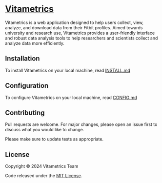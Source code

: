 # [Vitametrics](https://vitametrics.org)

Vitametrics is a web application designed to help users collect, view, analyze, and download data from their Fitbit profiles. Aimed towards university and research use, Vitametrics provides a user-friendly interface and robust data analysis tools to help researchers and scientists collect and analyze data more efficiently.

## Installation

To install Vitametrics on your local machine, read [INSTALL.md](INSTALL.md)

## Configuration

To configure Vitametrics on your local machine, read [CONFIG.md](CONFIG.md)

## Contributing

Pull requests are welcome. For major changes, please open an issue first
to discuss what you would like to change.

Please make sure to update tests as appropriate.

## License

Copyright © 2024 Vitametrics Team

Code released under the [MIT License](LICENSE.md).
